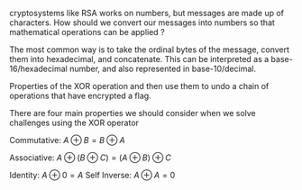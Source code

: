 cryptosystems like RSA works on numbers, but messages are made up of characters. How should we convert our messages into numbers so that mathematical operations can be applied ?

The most common way is to take the ordinal bytes of the message, convert them into hexadecimal, and concatenate. This can be interpreted as a base-16/hexadecimal number, and also represented in base-10/decimal.


Properties of the XOR operation and then use them to undo a chain of operations that have encrypted a flag. 

There are four main properties we should consider when we solve challenges using the XOR operator

Commutative: $A \oplus B = B \oplus A$

Associative: $A \oplus (B \oplus C) = (A \oplus B) \oplus C$

Identity: $A \oplus 0 = A$
Self Inverse: $A \oplus A = 0$


